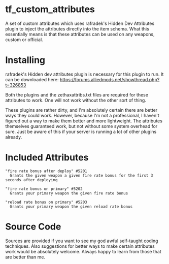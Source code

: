 # tf_custom_attributes
A set of custom attributes which uses rafradek's Hidden Dev Attributes plugin to inject the attributes directly into the item schema. What this essentially means is that these attributes can be used on any weapons, custom or official.

# Installing

rafradek's Hidden dev attributes plugin is necessary for this plugin to run. It can be downloaded here: https://forums.alliedmods.net/showthread.php?t=326853

Both the plugins and the zethaxattribs.txt files are required for these attributes to work. One will not work without the other sort of thing.

These plugins are rather dirty, and I'm absolutely certain there are better ways they could work. However, because I'm not a professional, I haven't figured out a way to make them better and more lightweight. The attributes themselves guaranteed work, but not without some system overhead for sure. Just be aware of this if your server is running a lot of other plugins already.

# Included Attributes

```
"fire rate bonus after deploy" #5201
  Grants the given weapon a given fire rate bonus for the first 3 seconds after deploying
 
"fire rate bonus on primary" #5202
  Grants your primary weapon the given fire rate bonus

"reload rate bonus on primary" #5203
  Grants your primary weapon the given reload rate bonus
```

# Source Code

Sources are provided if you want to see my god awful self-taught coding techniques. Also suggestions for better ways to make certain attributes work would be absolutely welcome. Always happy to learn from those that are better than me.
